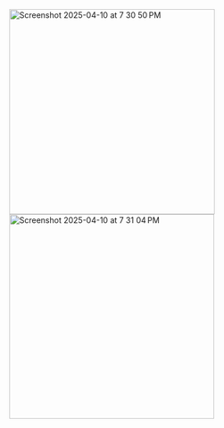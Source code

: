 
<img width="368" alt="Screenshot 2025-04-10 at 7 30 50 PM" src="https://github.com/user-attachments/assets/92d12776-6756-4267-8a04-0b37aab16c90" />
<img width="367" alt="Screenshot 2025-04-10 at 7 31 04 PM" src="https://github.com/user-attachments/assets/1174a0cc-b5ee-40d5-8fb6-95772ecf3439" />
